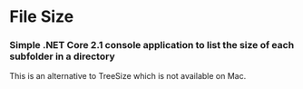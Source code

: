 # File Size

### Simple .NET Core 2.1 console application to list the size of each subfolder in a directory

This is an alternative to TreeSize which is not available on Mac.